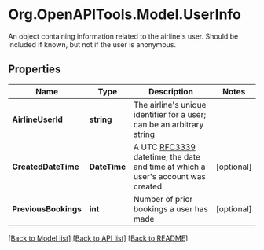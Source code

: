 # Org.OpenAPITools.Model.UserInfo
An object containing information related to the airline's user. Should be included if known, but not if the user is anonymous.

## Properties

Name | Type | Description | Notes
------------ | ------------- | ------------- | -------------
**AirlineUserId** | **string** | The airline&#39;s unique identifier for a user; can be an arbitrary string | 
**CreatedDateTime** | **DateTime** | A UTC [RFC3339](https://xml2rfc.tools.ietf.org/public/rfc/html/rfc3339.html#anchor14) datetime; the date and time at which a user&#39;s account was created | [optional] 
**PreviousBookings** | **int** | Number of prior bookings a user has made | [optional] 

[[Back to Model list]](../README.md#documentation-for-models) [[Back to API list]](../README.md#documentation-for-api-endpoints) [[Back to README]](../README.md)

